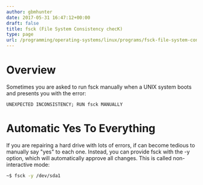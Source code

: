 ```yaml
---
author: gbmhunter
date: 2017-05-31 16:47:12+00:00
draft: false
title: fsck (File System Consistency checK)
type: page
url: /programming/operating-systems/linux/programs/fsck-file-system-consistency-check
---
```


# Overview

Sometimes you are asked to run fsck manually when a UNIX system boots and presents you with the error:

```   
UNEXPECTED INCONSISTENCY; RUN fsck MANUALLY
```

# Automatic Yes To Everything

If you are repairing a hard drive with lots of errors, if can become tedious to manually say "yes" to each one. Instead, you can provide fsck with the -y option, which will automatically approve all changes. This is called non-interactive mode:

```sh    
~$ fsck -y /dev/sda1
```